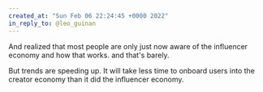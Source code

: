 ```yaml
---
created_at: "Sun Feb 06 22:24:45 +0000 2022"
in_reply_to: @leo_guinan
---
```


And realized that most people are only just now aware of the influencer economy and how that works. and that's barely.

But trends are speeding up. It will take less time to onboard users into the creator economy than it did the influencer economy.